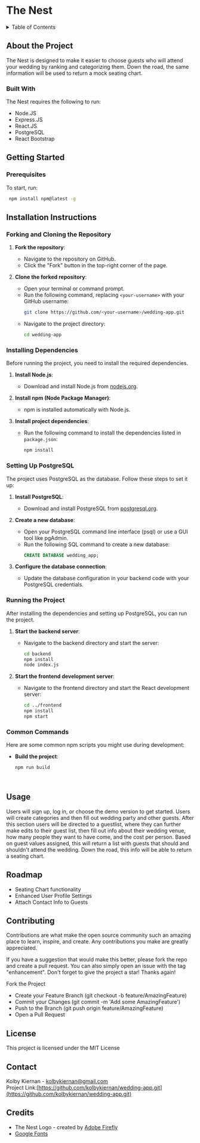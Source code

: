 # The Nest

<details>
<summary>Table of Contents</summary>

1. [About The Project](#about-the-project)
    * [Built With](#built-with)
2. [Getting Started](#getting-started)
    * [Prerequisites](#prerequisites)
    * [Installation Instructions](#installation-instructions)
3. [Usage](#usage)
4. [Roadmap](#roadmap)
5. [Contributing](#contributing)
6. [License](#license)
7. [Contact](#contact)
8. [Credits](#credits)


</details>


## About the Project

The Nest is designed to make it easier to choose guests who will attend your wedding by ranking and categorizing them. Down the road, the same information will be used to return a mock seating chart.

### Built With
The Nest requires the following to run:
* Node.JS 
* Express.JS
* React.JS
* PostgreSQL
* React Bootstrap

## Getting Started

### Prerequisites

To start, run:   
   ```sh
    npm install npm@latest -g    
   ```

## Installation Instructions

### Forking and Cloning the Repository

1. **Fork the repository**:
   - Navigate to the repository on GitHub.
   - Click the "Fork" button in the top-right corner of the page.

2. **Clone the forked repository**:
   - Open your terminal or command prompt.
   - Run the following command, replacing `<your-username>` with your GitHub username:
     ```sh
     git clone https://github.com/<your-username>/wedding-app.git
     ```
   - Navigate to the project directory:
     ```sh
     cd wedding-app
     ```

### Installing Dependencies

Before running the project, you need to install the required dependencies.

1. **Install Node.js**:
   - Download and install Node.js from [nodejs.org](https://nodejs.org/).

2. **Install npm (Node Package Manager)**:
   - npm is installed automatically with Node.js.

3. **Install project dependencies**:
   - Run the following command to install the dependencies listed in `package.json`:
     ```sh
     npm install
     ```

### Setting Up PostgreSQL

The project uses PostgreSQL as the database. Follow these steps to set it up:

1. **Install PostgreSQL**:
   - Download and install PostgreSQL from [postgresql.org](https://www.postgresql.org/).

2. **Create a new database**:
   - Open your PostgreSQL command line interface (psql) or use a GUI tool like pgAdmin.
   - Run the following SQL command to create a new database:
     ```sql
     CREATE DATABASE wedding_app;
     ```

3. **Configure the database connection**:
   - Update the database configuration in your backend code with your PostgreSQL credentials.

### Running the Project

After installing the dependencies and setting up PostgreSQL, you can run the project.

1. **Start the backend server**:
   - Navigate to the backend directory and start the server:
     ```sh
     cd backend
     npm install
     node index.js
     ```

2. **Start the frontend development server**:
   - Navigate to the frontend directory and start the React development server:
     ```sh
     cd ../frontend
     npm install
     npm start
     ```

### Common Commands

Here are some common npm scripts you might use during development:

- **Build the project**:
  ```sh
  npm run build

   

## Usage
Users will sign up, log in, or choose the demo version to get started. Users will create categories and then fill out wedding party and other guests. After this section users will be directed to a guestlist, where they can further make edits to their guest list, then fill out info about their wedding venue, how many people they want to have come, and the cost per person. Based on guest values assigned, this will return a list with guests that should and shouldn't attend the wedding. Down the road, this info will be able to return a seating chart.

## Roadmap
* Seating Chart functionality   
* Enhanced User Profile Settings    
* Attach Contact Info to Guests         


## Contributing
Contributions are what make the open source community such an amazing place to learn, inspire, and create. Any contributions you make are greatly appreciated.     

If you have a suggestion that would make this better, please fork the repo and create a pull request. You can also simply open an issue with the tag "enhancement". Don't forget to give the project a star! Thanks again!     

Fork the Project  
* Create your Feature Branch (git checkout -b feature/AmazingFeature)  
* Commit your Changes (git commit -m 'Add some AmazingFeature')  
* Push to the Branch (git push origin feature/AmazingFeature)  
* Open a Pull Request   


## License
This project is licensed under the MIT License

## Contact
Kolby Kiernan - kolbykiernan@gmail.com    
Project Link:[https://github.com/kolbykiernan/wedding-app.git](https://github.com/kolbykiernan/wedding-app.git)

## Credits
* The Nest Logo - created by [Adobe Firefly](https://firefly.adobe.com/)
* [Google Fonts](https://fonts.google.com/)

